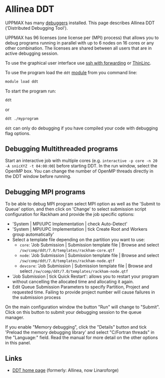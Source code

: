 # Allinea DDT

UPPMAX has many [debuggers](debuggers.md) installed.
This page describes Allinea DDT ('Distributed Debugging Tool').

UPPMAX has 96 licenses (one license per (MPI) process)
that allows you to debug programs running in parallel
with up to 6 nodes on 16 cores or any other combination.
The licenses are shared between all users that are in active debugging session.


To use the graphical user interface
use [ssh with forwarding](ssh_x_forwarding.md)
or [ThinLinc](thinlinc.md).

To use the program load the `ddt` [module](../cluster_guides/modules.md)
from you command line:

```bash
module load ddt
```


To start the program run:

```bash
ddt
```

or

```bash
ddt ./myprogram
```

`ddt` can only do debugging if you have compiled your code with debugging flag options.

## Debugging Multithreaded programs

Start an interactive job with multiple
cores (e.g. `interactive -p core -n 20 -A snicXYZ -t 04:00:00`)
before starting DDT.
In the run window, select the OpenMP box.
You can change the number of OpenMP threads directly in the DDT window before running.

## Debugging MPI programs

To be able to debug MPI program select
MPI option as well as the 'Submit to Queue' option,
and then click on 'Change' to select submission script configuration
for Rackham and provide the job specific options:

- 'System | MPI/UPC Implementation | check Auto-Detect'
- 'System | MPI/UPC Implementation | tick Create Root and Workers group automatically'
- Select a template file depending on the partition you want to use:
    - `core`: 'Job Submission | Submission template file | Browse and select `/sw/comp/ddt/7.0/templates/rackham-core.qtf`
    - `node`: 'Job Submission | Submission template file | Browse and select `/sw/comp/ddt/7.0/templates/rackham-node.qtf`
    - `devcore`: 'Job Submission | Submission template file | Browse and select `/sw/comp/ddt/7.0/templates/rackham-node.qtf`
- 'Job Submission | tick Quick Restart':
  allows you to restart your program without cancelling
  the allocated time and allocating it again.
- Edit Queue Submission Parameters to specify Partition, Project and requested time.
  Failing to provide project number will cause failures in the submission process

On the main configuration window the button "Run" will change to "Submit".
Click on this button to submit your debugging session to the queue manager.

If you enable "Memory debugging",
click the "Details" button and tick 'Preload the memory debugging library'
and select "C/Fortran threads" in the "Language:" field.
Read the manual for more detail on the other options in this panel.

## Links

- [DDT home page](https://www.linaroforge.com/linaro-ddt) (formerly: Allinea, now Linaroforge)
